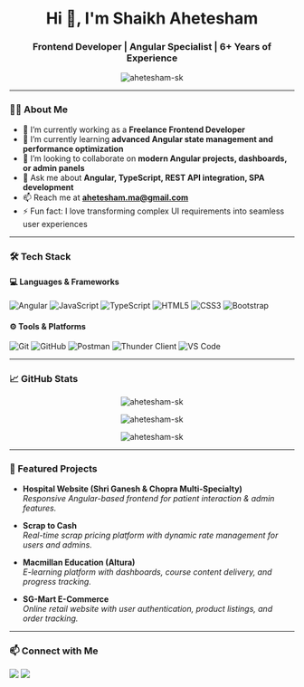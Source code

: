 <h1 align="center">Hi 👋, I'm Shaikh Ahetesham</h1>
<h3 align="center">Frontend Developer | Angular Specialist | 6+ Years of Experience</h3>

<p align="center">
  <img src="https://komarev.com/ghpvc/?username=ahetesham-sk&label=Profile%20views&color=0e75b6&style=flat" alt="ahetesham-sk" />
</p>

---

### 👨‍💻 About Me

- 🔭 I’m currently working as a **Freelance Frontend Developer**
- 🌱 I’m currently learning **advanced Angular state management and performance optimization**
- 👯 I’m looking to collaborate on **modern Angular projects, dashboards, or admin panels**
- 💬 Ask me about **Angular, TypeScript, REST API integration, SPA development**
- 📫 Reach me at **[ahetesham.ma@gmail.com](mailto:ahetesham.ma@gmail.com)**  
- ⚡ Fun fact: I love transforming complex UI requirements into seamless user experiences

---

### 🛠️ Tech Stack

#### 💻 Languages & Frameworks
![Angular](https://img.shields.io/badge/-Angular-DD0031?style=flat&logo=angular&logoColor=white)
![JavaScript](https://img.shields.io/badge/-JavaScript-F7DF1E?style=flat&logo=javascript&logoColor=black)
![TypeScript](https://img.shields.io/badge/-TypeScript-3178C6?style=flat&logo=typescript&logoColor=white)
![HTML5](https://img.shields.io/badge/-HTML5-E34F26?style=flat&logo=html5&logoColor=white)
![CSS3](https://img.shields.io/badge/-CSS3-1572B6?style=flat&logo=css3)
![Bootstrap](https://img.shields.io/badge/-Bootstrap-563D7C?style=flat&logo=bootstrap&logoColor=white)

#### ⚙️ Tools & Platforms
![Git](https://img.shields.io/badge/-Git-F05032?style=flat&logo=git&logoColor=white)
![GitHub](https://img.shields.io/badge/-GitHub-181717?style=flat&logo=github)
![Postman](https://img.shields.io/badge/-Postman-FF6C37?style=flat&logo=postman&logoColor=white)
![Thunder Client](https://img.shields.io/badge/-Thunder_Client-2e2e2e?style=flat&logo=thunderclient&logoColor=white)
![VS Code](https://img.shields.io/badge/-VS%20Code-007ACC?style=flat&logo=visual-studio-code)

---

### 📈 GitHub Stats

<p align="center">
  <img src="https://github-readme-stats.vercel.app/api?username=ahetesham-sk&show_icons=true&theme=radical" alt="ahetesham-sk" />
</p>

<p align="center">
  <img src="https://github-readme-streak-stats.herokuapp.com/?user=ahetesham-sk&theme=radical" alt="ahetesham-sk" />
</p>

<p align="center">
  <img src="https://github-readme-stats.vercel.app/api/top-langs/?username=ahetesham-sk&layout=compact&theme=radical" alt="ahetesham-sk" />
</p>


---

### 📌 Featured Projects

- **Hospital Website (Shri Ganesh & Chopra Multi-Specialty)**  
  _Responsive Angular-based frontend for patient interaction & admin features._

- **Scrap to Cash**  
  _Real-time scrap pricing platform with dynamic rate management for users and admins._

- **Macmillan Education (Altura)**  
  _E-learning platform with dashboards, course content delivery, and progress tracking._

- **SG-Mart E-Commerce**  
  _Online retail website with user authentication, product listings, and order tracking._

---

### 📫 Connect with Me

<p align="left">
  <a href="https://www.linkedin.com/in/ahetesham-shaikh/" target="blank"><img src="https://img.shields.io/badge/-LinkedIn-0077B5?style=flat&logo=linkedin&logoColor=white" /></a>
  <a href="mailto:ahetesham.ma@gmail.com"><img src="https://img.shields.io/badge/-Gmail-D14836?style=flat&logo=gmail&logoColor=white" /></a>
</p>
